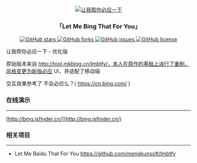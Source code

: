 <p align="center">
<a href="http://tool.mkblog.cn/lmbtfy/" target="_blank">
<img src="https://user-images.githubusercontent.com/16880885/85271234-1998af00-b4ad-11ea-8fd9-2c1cabf62ea3.png" alt="让我帮你必应一下">
</a>
</p>

<h3 align="center"> 「Let Me Bing That For You」</h3>

<p align="center">
<a href="https://github.com/mengkunsoft/lmbtfy/stargazers" target="_blank">
<img src="https://img.shields.io/github/stars/mengkunsoft/lmbtfy.svg?style=flat-square" alt="GitHub stars">
</a> 
<a href="https://github.com/mengkunsoft/lmbtfy/network" target="_blank">
<img src="https://img.shields.io/github/forks/mengkunsoft/lmbtfy.svg?style=flat-square" alt="GitHub forks">
</a> 
<a href="https://github.com/mengkunsoft/lmbtfy/issues" target="_blank">
<img src="https://img.shields.io/github/issues/mengkunsoft/lmbtfy.svg?style=flat-square" alt="GitHub issues">
</a> 
<a href="https://github.com/mengkunsoft/lmbtfy/blob/master/LICENSE" target="_blank">
<img src="https://img.shields.io/github/license/mengkunsoft/lmbtfy.svg?style=flat-square" alt="GitHub license">
</a>
</p>

让我帮你必应一下 - 优化版

原始版本来自 http://tool.mkblog.cn/lmbtfy/，本人在原作的基础上进行了重制，风格变更为新版必应 UI，并适配了移动端

交互效果参考了 不会必应么？( https://cn.bing.com/ )

### 在线演示
-----

[http://bing.jsfinder.cn/](http://bing.jsfinder.cn/)


### 相关项目
-----

- Let Me Baidu That For You https://github.com/mengkunsoft/lmbtfy
